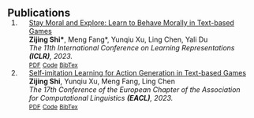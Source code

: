 <h2 id="publications" style="margin: 2px 0px -15px;">Publications</h2>

<div class="publications">
<ol class="bibliography">

<li>
<div class="pub-row">

  <!-- <div class="col-sm-3 abbr" style="position: relative;padding-right: 15px;padding-left: 15px;">
    <img src="assets/img/iclr2023.png" class="teaser img-fluid z-depth-1">
    <abbr class="badge">ICLR</abbr>
  </div> -->

  <div class="col-sm-9" style="position: relative;padding-right: 15px;padding-left: 20px;">
    <div class="title"><a href="https://openreview.net/pdf?id=CtS2Rs_aYk">Stay Moral and Explore: Learn to Behave Morally in Text-based Games</a></div>
    <div class="author"><strong>Zijing Shi*</strong>, Meng Fang*, Yunqiu Xu, Ling Chen, Yali Du</div>
    <div class="periodical"><em>The 11th International Conference on Learning Representations <strong>(ICLR)</strong>, 2023.</em></div>
    <div class="links">
      <a href="https://openreview.net/pdf?id=CtS2Rs_aYk" class="btn btn-sm z-depth-0" role="button" target="_blank" style="font-size:12px;">PDF</a>
      <a href="https://github.com/yaoyao-liu/mnemonics" class="btn btn-sm z-depth-0" role="button" target="_blank" style="font-size:12px;">Code</a>
      <a href="https://dblp.uni-trier.de/rec/conf/cvpr/LiuSLSS20.html?view=bibtex" class="btn btn-sm z-depth-0" role="button" target="_blank" style="font-size:12px;">BibTex</a>
      <!-- <strong><i style="color:#e74d3c">Oral Presentation</i></strong> -->
    </div>
  </div>
</div>
</li>



<li>
<div class="pub-row">

  <!-- <div class="col-sm-3 abbr" style="position: relative;padding-right: 15px;padding-left: 15px;">
    <img src="assets/img/eacl2023.png" class="teaser img-fluid z-depth-1">
    <abbr class="badge">EACL</abbr>
  </div> -->

  <div class="col-sm-9" style="position: relative;padding-right: 15px;padding-left: 20px;">
    <div class="title"><a href="https://openreview.net/pdf?id=CtS2Rs_aYk">Self-imitation Learning for Action Generation in Text-based Games</a></div>
    <div class="author"><strong>Zijing Shi</strong>, Yunqiu Xu, Meng Fang, Ling Chen</div>
    <div class="periodical"><em>The 17th Conference of the European Chapter of the Association for Computational Linguistics <strong>(EACL)</strong>, 2023.</em></div>
    <div class="links">
      <a href="https://aclanthology.org/2023.eacl-main.50.pdf" class="btn btn-sm z-depth-0" role="button" target="_blank" style="font-size:12px;">PDF</a>
      <a href="https://github.com/yaoyao-liu/mnemonics" class="btn btn-sm z-depth-0" role="button" target="_blank" style="font-size:12px;">Code</a>
      <a href="https://dblp.uni-trier.de/rec/conf/cvpr/LiuSLSS20.html?view=bibtex" class="btn btn-sm z-depth-0" role="button" target="_blank" style="font-size:12px;">BibTex</a>
      <!-- <strong><i style="color:#e74d3c">Oral Presentation</i></strong> -->
    </div>
  </div>
</div>
</li>
  
<br>

</ol>
</div>
